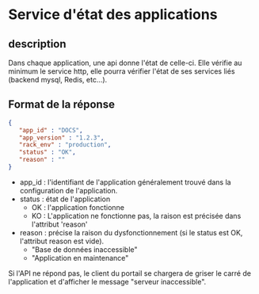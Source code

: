 # Service d'état des applications
## description
Dans chaque application, une api donne l'état de celle-ci. Elle vérifie au minimum le service http, elle pourra vérifier l'état de ses services liés (backend mysql, Redis, etc...).

## Format de la réponse
```json
{ 
   "app_id" : "DOCS",
   "app_version" : "1.2.3",
   "rack_env" : "production",
   "status" : "OK",
   "reason" : ""
}
```
- app_id : l'identifiant de l'application généralement trouvé dans la configuration de l'application.
- status : état de l'application
  - OK : l'application fonctionne
  - KO : L'application ne fonctionne pas, la raison est précisée dans l'attribut 'reason'
- reason : précise la raison du dysfonctionnement (si le status est OK, l'attribut reason est vide).
  - "Base de données inaccessible"
  - "Application en maintenance"
    
Si l'API ne répond pas, le client du portail se chargera de griser le carré de l'application et d'afficher le message "serveur inaccessible".

